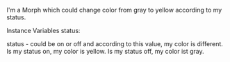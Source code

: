 I'm a Morph which could change color from gray to yellow according to my status. 

Instance Variables
	status:		<Object>

status
	- could be on or off and according to this value, my color is different. Is my status on, my color is yellow. Is my status off, my color ist gray.
